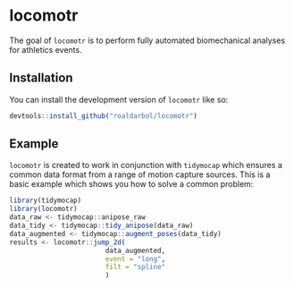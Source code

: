 
# locomotr

<!-- badges: start -->
<!-- badges: end -->

The goal of `locomotr`  is to perform fully automated biomechanical analyses for athletics events.

## Installation

You can install the development version of `locomotr` like so:

``` r
devtools::install_github("roaldarbol/locomotr")
```

## Example

`locomotr` is created to work in conjunction with `tidymocap` which ensures a common data format from a range of motion capture sources. This is a basic example which shows you how to solve a common problem:

``` r
library(tidymocap)
library(locomotr)
data_raw <- tidymocap::anipose_raw
data_tidy <- tidymocap::tidy_anipose(data_raw)
data_augmented <- tidymocap::augment_poses(data_tidy)
results <- locomotr::jump_2d(
                        data_augmented,
                        event = "long",
                        filt = "spline"
                        )
```

